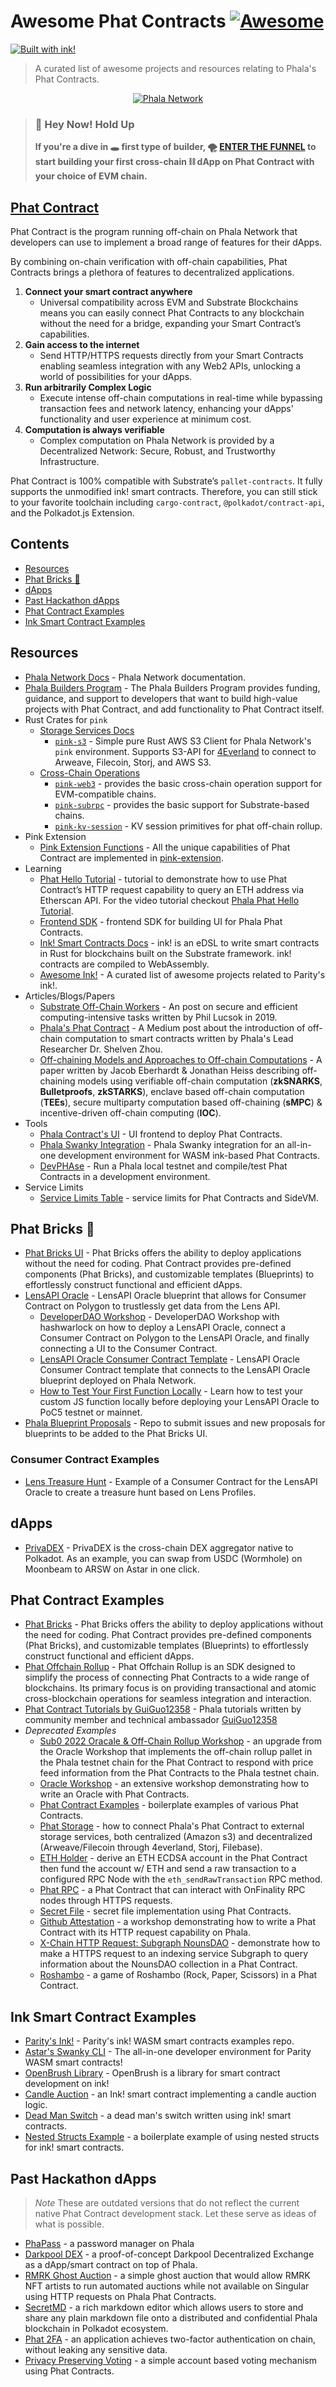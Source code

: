 # Awesome Phat Contracts [![Awesome](https://awesome.re/badge.svg)](https://awesome.re) 
[![Built with ink!](https://raw.githubusercontent.com/paritytech/ink/master/.images/badge_flat.svg)](https://github.com/paritytech/ink)
> A curated list of awesome projects and resources relating to Phala's Phat Contracts.
<p align="center">
  <a href="https://phala.network/">
    <img alt="Phala Network" src="./assets/Phat-Contract-Logo.png">
  </a>
</p>

> ### 🛑 Hey Now! Hold Up
> <b>If you're a dive in 🕳️ first type of builder, 🌪️ [ENTER THE FUNNEL](https://github.com/Phala-Network/phat-contract-starter-kit) to start building your first cross-chain ⛓ dApp on Phat Contract with your choice of EVM chain.</b>
 
## [Phat Contract](https://docs.phala.network/developers/phat-contract)
Phat Contract is the program running off-chain on Phala Network that developers can use to implement a broad range of features for their dApps.

By combining on-chain verification with off-chain capabilities, Phat Contracts brings a plethora of features to decentralized applications.
1. **Connect your smart contract anywhere**
   * Universal compatibility across EVM and Substrate Blockchains means you can easily connect Phat Contracts to any blockchain without the need for a bridge, expanding your Smart Contract’s capabilities.
2. **Gain access to the internet**
   * Send HTTP/HTTPS requests directly from your Smart Contracts enabling seamless integration with any Web2 APIs, unlocking a world of possibilities for your dApps.
3. **Run arbitrarily Complex Logic**
   * Execute intense off-chain computations in real-time while bypassing transaction fees and network latency, enhancing your dApps' functionality and user experience at minimum cost.
4. **Computation is always verifiable**
   * Complex computation on Phala Network is provided by a Decentralized Network: Secure, Robust, and Trustworthy Infrastructure.

Phat Contract is 100% compatible with Substrate’s `pallet-contracts`. It fully supports the unmodified ink! smart contracts. Therefore, you can still stick to your favorite toolchain including `cargo-contract`, `@polkadot/contract-api`, and the Polkadot.js Extension.

## Contents
- [Resources](#resources)
- [Phat Bricks :bricks:](#phat-bricks-bricks)
- [dApps](#dapps)
- [Past Hackathon dApps](#past-hackathon-dapps)
- [Phat Contract Examples](#phat-contract-examples)
- [Ink Smart Contract Examples](#ink-smart-contract-examples)


## Resources
- [Phala Network Docs](https://docs.phala.network) - Phala Network documentation.
- [Phala Builders Program](https://docs.phala.network/developers/phat-contract/builders-program) - The Phala Builders Program provides funding, guidance, and support to developers that want to build high-value projects with Phat Contract, and add functionality to Phat Contract itself.
- Rust Crates for `pink`
  - [Storage Services Docs](https://docs.phala.network/developers/store-contract-states#external-storage-services) 
    - [`pink-s3`](https://crates.io/crates/pink-s3) - Simple pure Rust AWS S3 Client for Phala Network's `pink` environment. Supports S3-API for [4Everland](https://www.4everland.org/bucket/) to connect to Arweave, Filecoin, Storj, and AWS S3.
  - [Cross-Chain Operations](https://docs.phala.network/developers/build-on-phat-contract/use-rust-crates#cross-chain-operations)
    - [`pink-web3`](https://crates.io/crates/pink-web3) - provides the basic cross-chain operation support for EVM-compatible chains.
    - [`pink-subrpc`](https://crates.io/crates/pink-subrpc) - provides the basic support for Substrate-based chains.
    - [`pink-kv-session`](https://crates.io/crates/pink-kv-session) - KV session primitives for phat off-chain rollup.
- Pink Extension
  - [Pink Extension Functions](https://docs.phala.network/developers/build-on-phat-contract/use-pink-extension) - All the unique capabilities of Phat Contract are implemented in [pink-extension](https://github.com/Phala-Network/phala-blockchain/tree/master/crates/pink).
- Learning
  - [Phat Hello Tutorial](https://docs.phala.network/developers/build-on-phat-contract/create-contract) - tutorial to demonstrate how to use Phat Contract’s HTTP request capability to query an ETH address via Etherscan API. For the video tutorial checkout [Phala Phat Hello Tutorial](https://youtu.be/WxkxPbeerCY).
  - [Frontend SDK](https://github.com/Phala-Network/phala-blockchain/tree/master/frontend/packages/sdk) - frontend SDK for building UI for Phala Phat Contracts.
  - [Ink! Smart Contracts Docs](https://use.ink) - ink! is an eDSL to write smart contracts in Rust for blockchains built on the Substrate framework. ink! contracts are compiled to WebAssembly.
  - [Awesome Ink!](https://github.com/paritytech/awesome-ink) - A curated list of awesome projects related to Parity's ink!.
- Articles/Blogs/Papers
  - [Substrate Off-Chain Workers](https://www.parity.io/blog/substrate-off-chain-workers-secure-and-efficient-computing-intensive-tasks/) - An post on secure and efficient computing-intensive tasks written by Phil Lucsok in 2019.
  - [Phala's Phat Contract](https://medium.com/supercolony/fat-contract-introduce-off-chain-computation-to-smart-contract-d44dc8afb141) - A Medium post about the introduction of off-chain computation to smart contracts written by Phala's Lead Researcher Dr. Shelven Zhou.
  - [Off-chaining Models and Approaches to Off-chain Computations](https://www.ise.tu-berlin.de/fileadmin/fg308/publications/2018/Off-chaining_Models_and_Approaches_to_Off-chain_Computations.pdf) - A paper written by Jacob Eberhardt & Jonathan Heiss describing off-chaining models using verifiable off-chain computation (**zkSNARKS**, **Bulletproofs**, **zkSTARKS**), enclave based off-chain computation (**TEEs**), secure multiparty computation based off-chaining (**sMPC**) & incentive-driven off-chain computing (**IOC**).
- Tools
  - [Phala Contract's UI](https://phat.phala.network) - UI frontend to deploy Phat Contracts.
  - [Phala Swanky Integration](https://github.com/AstarNetwork/swanky-plugin-phala) - Phala Swanky integration for an all-in-one development environment for WASM ink-based Phat Contracts.
  - [DevPHAse](https://github.com/l00k/devphase) - Run a Phala local testnet and compile/test Phat Contracts in a development environment.
- Service Limits
  - [Service Limits Table](https://wiki.phala.network/en-us/build/support/resource-limits/) - service limits for Phat Contracts and SideVM.

## Phat Bricks :bricks:
- [Phat Bricks UI](https://bricks.phala.network) - Phat Bricks offers the ability to deploy applications without the need for coding. Phat Contract provides pre-defined components (Phat Bricks), and customizable templates (Blueprints) to effortlessly construct functional and efficient dApps.
- [LensAPI Oracle](https://docs.phala.network/developers/bricks-and-blueprints/featured-blueprints/lensapi-oracle) - LensAPI Oracle blueprint that allows for Consumer Contract on Polygon to trustlessly get data from the Lens API.
  - [DeveloperDAO Workshop](https://www.youtube.com/watch?v=eDSy365I4_s) - DeveloperDAO Workshop with hashwarlock on how to deploy a LensAPI Oracle, connect a Consumer Contract on Polygon to the LensAPI Oracle, and finally connecting a UI to the Consumer Contract.
  - [LensAPI Oracle Consumer Contract Template](https://github.com/Phala-Network/lensapi-oracle-consumer-contract/tree/main) - LensAPI Oracle Consumer Contract template that connects to the LensAPI Oracle blueprint deployed on Phala Network.
  - [How to Test Your First Function Locally](https://gist.github.com/HashWarlock/8248f218112b917919150d636416c891) - Learn how to test your custom JS function locally before deploying your LensAPI Oracle to PoC5 testnet or mainnet.
- [Phala Blueprint Proposals](https://github.com/Phala-Network/phala-blueprint-proposals) - Repo to submit issues and new proposals for blueprints to be added to the Phat Bricks UI.

### Consumer Contract Examples
- [Lens Treasure Hunt](https://github.com/HashWarlock/lens-treasure-hunt-se2) - Example of a Consumer Contract for the LensAPI Oracle to create a treasure hunt based on Lens Profiles.

## dApps
- [PrivaDEX](https://app.privadex.xyz/) - PrivaDEX is the cross-chain DEX aggregator native to Polkadot. As an example, you can swap from USDC (Wormhole) on Moonbeam to ARSW on Astar in one click.

## Phat Contract Examples
- [Phat Bricks](https://github.com/Phala-Network/phat-bricks) - Phat Bricks offers the ability to deploy applications without the need for coding. Phat Contract provides pre-defined components (Phat Bricks), and customizable templates (Blueprints) to effortlessly construct functional and efficient dApps.
- [Phat Offchain Rollup](https://github.com/Phala-Network/phat-offchain-rollup) - Phat Offchain Rollup is an SDK designed to simplify the process of connecting Phat Contracts to a wide range of blockchains. Its primary focus is on providing transactional and atomic cross-blockchain operations for seamless integration and interaction. 
- [Phat Contract Tutorials by GuiGuo12358](https://github.com/GuiGou12358/phala-tutorials) - Phala tutorials written by community member and technical ambassador [GuiGuo12358](https://github.com/GuiGou12358)
- *Deprecated Examples*
  - [Sub0 2022 Oracale & Off-Chain Rollup Workshop](https://github.com/Phala-Network/phat-offchain-rollup/tree/sub0-workshop) - an upgrade from the Oracle Workshop that implements the off-chain rollup pallet in the Phala testnet chain for the Phat Contract to respond with price feed information from the Phat Contracts to the Phala testnet chain.
  - [Oracle Workshop](https://github.com/Phala-Network/oracle-workshop) - an extensive workshop demonstrating how to write an Oracle with Phat Contracts.
  - [Phat Contract Examples](https://github.com/Phala-Network/fat-contract-examples) - boilerplate examples of various Phat Contracts.
  - [Phat Storage](https://github.com/christopherfkk/fat-contract-s3-sync) - how to connect Phala's Phat Contract to external storage services, both centralized (Amazon s3) and decentralized (Arweave/Filecoin through 4everland, Storj, Filebase).
  - [ETH Holder](https://github.com/www222fff/oracle-workshop/tree/master/eth_holder) - derive an ETH ECDSA account in the Phat Contract then fund the account w/ ETH and send a raw transaction to a configured RPC Node with the `eth_sendRawTransaction` RPC method.
  - [Phat RPC](https://github.com/HashWarlock/phat-contract-examples/tree/master/examples/phat-rpc) - a Phat Contract that can interact with OnFinality RPC nodes through HTTPS requests.
  - [Secret File](https://github.com/shelvenzhou/secret-file) - secret file implementation using Phat Contracts.
  - [Github Attestation](https://github.com/Phala-Network/fat-contract-workshop) - a workshop demonstrating how to write a Phat Contract with its HTTP request capability on Phala.
  - [X-Chain HTTP Request: Subgraph NounsDAO](https://github.com/HashWarlock/phat-contract-examples/tree/master/examples/subgraph-nouns) - demonstrate how to make a HTTPS request to an indexing service Subgraph to query information about the NounsDAO collection in a Phat Contract.
  - [Roshambo](https://github.com/HashWarlock/phat-contract-examples/tree/master/examples/roshambo) - a game of Roshambo (Rock, Paper, Scissors) in a Phat Contract.

## Ink Smart Contract Examples
- [Parity's Ink!](https://github.com/paritytech/ink-examples/tree/main) - Parity's ink! WASM smart contracts examples repo.
- [Astar's Swanky CLI](https://github.com/AstarNetwork/swanky-cli) - The all-in-one developer environment for Parity WASM smart contracts!
- [OpenBrush Library](https://github.com/Supercolony-net/openbrush-contracts) - OpenBrush is a library for smart contract development on ink!
- [Candle Auction](https://github.com/agryaznov/candle-auction-ink) - an Ink! smart contract implementing a candle auction logic.
- [Dead Man Switch](https://github.com/lovesh/dead_man_switch_substrate_ink) - a dead man's switch written using ink! smart contracts.
- [Nested Structs Example](https://github.com/czyczk/exp-ink-struct) - a boilerplate example of using nested structs for ink! smart contracts.

## Past Hackathon dApps
> *Note* These are outdated versions that do not reflect the current native Phat Contract development stack. Let these serve as ideas of what is possible.
- [PhaPass](https://github.com/Phala-Network/Encode-Hackathon-2021/issues/12) - a password manager on Phala
- [Darkpool DEX](https://github.com/Phala-Network/Encode-Hackathon-2021/issues/16) - a proof-of-concept Darkpool Decentralized Exchange as a dApp/smart contract on top of Phala.
- [RMRK Ghost Auction](https://github.com/Phala-Network/Encode-Hackathon-2021/issues/19) - a simple ghost auction that would allow RMRK NFT artists to run automated auctions while not available on Singular using HTTP requests on Phala Phat Contracts.
- [SecretMD](https://github.com/Phala-Network/Encode-Hackathon-2021/issues/20) - a rich markdown editor which allows users to store and share any plain markdown file onto a distributed and confidential Phala blockchain in Polkadot ecosystem.
- [Phat 2FA](https://github.com/Phala-Network/amsterDOT-2022/issues/12) - an application achieves two-factor authentication on chain, without leaking any sensitive data.
- [Privacy Preserving Voting](https://github.com/Phala-Network/amsterDOT-2022/issues/10) - a simple account based voting mechanism using Phat Contracts.
